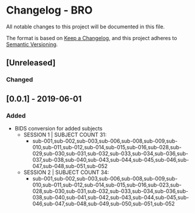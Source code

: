 # Changelog - BRO
All notable changes to this project will be documented in this file.  
  
  
The format is based on [Keep a Changelog](https://keepachangelog.com/en/1.0.0/),
and this project adheres to [Semantic Versioning](https://semver.org/spec/v2.0.0.html).

## [Unreleased]
### Changed
  
  
## [0.0.1] - 2019-06-01  
### Added  
- BIDS conversion for added subjects
    - SESSION 1 | SUBJECT COUNT 31:
        * sub-001,sub-002,sub-003,sub-006,sub-008,sub-009,sub-010,sub-011,sub-012,sub-014,sub-015,sub-016,sub-028,sub-029,sub-030,sub-031,sub-032,sub-033,sub-034,sub-036,sub-037,sub-038,sub-040,sub-043,sub-044,sub-045,sub-046,sub-047,sub-048,sub-051,sub-052
    - SESSION 2 | SUBJECT COUNT 34:
        * sub-001,sub-002,sub-003,sub-006,sub-008,sub-009,sub-010,sub-011,sub-012,sub-014,sub-015,sub-016,sub-023,sub-028,sub-030,sub-031,sub-032,sub-033,sub-034,sub-036,sub-038,sub-040,sub-041,sub-042,sub-043,sub-044,sub-045,sub-046,sub-047,sub-048,sub-049,sub-050,sub-051,sub-052
